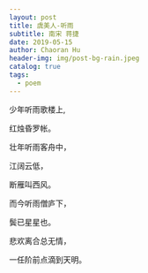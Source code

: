 ```yaml
---
layout: post
title: 虞美人-听雨
subtitle: 南宋 蒋捷
date: 2019-05-15
author: Chaoran Hu
header-img: img/post-bg-rain.jpeg
catalog: true
tags:
  - poem
---
```


少年听雨歌楼上,

红烛昏罗帐。

壮年听雨客舟中，

江阔云低，

断雁叫西风。

而今听雨僧庐下，

鬓已星星也。

悲欢离合总无情，

一任阶前点滴到天明。
